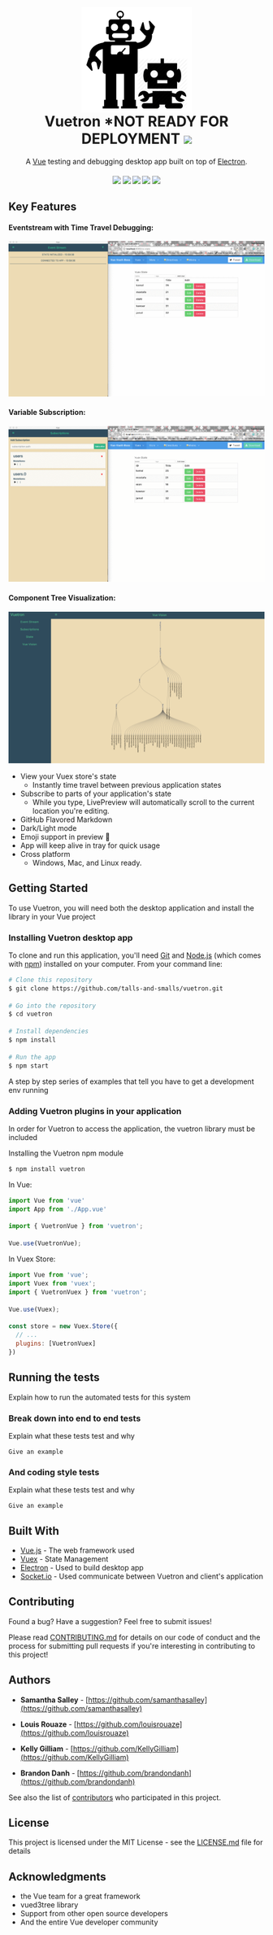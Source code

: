 <h1 align="center">
<img align="center" src="./docs/images/tands-logo.png">
<br>
Vuetron *NOT READY FOR DEPLOYMENT 
<a href="http://twitter.com/home?status=Check out Vuetron! Testing and debugging for Vue https://git.io/vFwOq"><img src="https://img.shields.io/twitter/url/https/github.com/talls-and-smalls/vuetron/.svg?style=social"></a>
</h1>

<p align="center">A <a href="https://vuejs.org/" target="_blank">Vue</a> testing and debugging desktop app built on top of <a href="http://electron.atom.io" target="_blank">Electron</a>.</p>

<h4 align="center"><a href="https://google.com"><img src="https://img.shields.io/github/release/talls-and-smalls/vuetron/all.svg"></a>
<a href="https://google.com"><img src="https://img.shields.io/npm/v/vuetron.svg"></a>
<a href="https://google.com"><img src="https://img.shields.io/jenkins/c/https/jenkins.qa.ubuntu.com/view/Utopic/view/All/job/address-book-service-utopic-i386-ci.svg"></a>
<a href="https://standardjs.com/"><img src="https://img.shields.io/badge/code_style-standard-brightgreen.svg"></a>
<a href="https://github.com/talls-and-smalls/vuetron/blob/master/LICENSE.txt"><img src="https://img.shields.io/github/license/talls-and-smalls/vuetron.svg"></a></h4>
<!-- 
[![Release](https://img.shields.io/github/release/talls-and-smalls/vuetron/all.svg)](https://google.com)
[![npm Version](https://img.shields.io/npm/v/vuetron.svg)](https://google.com) 
[![Standard JS code style](https://img.shields.io/badge/code_style-standard-brightgreen.svg)](https://standardjs.com/)
[![Standard JS code style](https://img.shields.io/github/license/talls-and-smalls/vuetron.svg)](https://github.com/talls-and-smalls/vuetron/blob/master/LICENSE.txt) -->

## Key Features

#### Eventstream with Time Travel Debugging:
![](./docs/images/eventstream.gif)

#### Variable Subscription:
![](./docs/images/subscription.gif)

#### Component Tree Visualization:
![](./docs/images/visualization.png)

* View your Vuex store's state
  - Instantly time travel between previous application states
* Subscribe to parts of your application's state
  - While you type, LivePreview will automatically scroll to the current location you're editing.
* GitHub Flavored Markdown  
* Dark/Light mode
* Emoji support in preview :tada:
* App will keep alive in tray for quick usage
* Cross platform
  - Windows, Mac, and Linux ready.

## Getting Started

To use Vuetron, you will need both the desktop application and install the library in your Vue project


### Installing Vuetron desktop app

To clone and run this application, you'll need [Git](https://git-scm.com) and [Node.js](https://nodejs.org/en/download/) (which comes with [npm](http://npmjs.com)) installed on your computer. From your command line:

```bash
# Clone this repository
$ git clone https://github.com/talls-and-smalls/vuetron.git

# Go into the repository
$ cd vuetron

# Install dependencies
$ npm install

# Run the app
$ npm start
```

A step by step series of examples that tell you have to get a development env running

### Adding Vuetron plugins in your application

In order for Vuetron to access the application, the vuetron library must be included

Installing the Vuetron npm module
```bash
$ npm install vuetron
```

In Vue:
```js
import Vue from 'vue'
import App from './App.vue'

import { VuetronVue } from 'vuetron';

Vue.use(VuetronVue);
```

In Vuex Store:
```js
import Vue from 'vue';
import Vuex from 'vuex';
import { VuetronVuex } from 'vuetron';

Vue.use(Vuex);

const store = new Vuex.Store({
  // ...
  plugins: [VuetronVuex]
})
```

## Running the tests

Explain how to run the automated tests for this system

### Break down into end to end tests

Explain what these tests test and why

```
Give an example
```

### And coding style tests

Explain what these tests test and why

```
Give an example
```

## Built With

* [Vue.js](https://vuejs.org/) - The web framework used
* [Vuex](https://vuex.vuejs.org/en/intro.html) - State Management
* [Electron](https://electron.atom.io/) - Used to build desktop app
* [Socket.io](https://socket.io/) - Used communicate between Vuetron and client's application

## Contributing

Found a bug? Have a suggestion? Feel free to submit issues!

Please read [CONTRIBUTING.md](CONTRIBUTING.md) for details on our code of conduct and the process for submitting pull requests if you're interesting in contributing to this project!

## Authors

* **Samantha Salley** - [https://github.com/samanthasalley](https://github.com/samanthasalley)

* **Louis Rouaze** - [https://github.com/louisrouaze](https://github.com/louisrouaze)

* **Kelly Gilliam** - [https://github.com/KellyGilliam](https://github.com/KellyGilliam)

* **Brandon Danh** - [https://github.com/brandondanh](https://github.com/brandondanh)

See also the list of [contributors](CONTRIBUTORS.md) who participated in this project.

## License

This project is licensed under the MIT License - see the [LICENSE.md](LICENSE.md) file for details

## Acknowledgments

* the Vue team for a great framework
* vued3tree library
* Support from other open source developers
* And the entire Vue developer community

